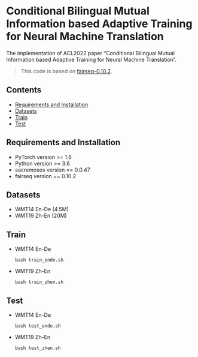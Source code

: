 # Conditional Bilingual Mutual Information based Adaptive Training for Neural Machine Translation

The implementation of ACL2022 paper “Conditional Bilingual Mutual Information based Adaptive Training for Neural Machine Translation”. 

> This code is based on [fairseq-0.10.2](https://github.com/pytorch/fairseq).

## Contents

- [Requirements and Installation](#Requirements-and-Installation)
- [Datasets](#Datasets)
- [Train](#Train)
- [Test](#Test)

## Requirements and Installation

- PyTorch version >= 1.6
- Python version >= 3.6
- sacremoses version == 0.0.47
- fairseq version == 0.10.2

## Datasets

- WMT14 En-De (4.5M)
- WMT19 Zh-En (20M)

## Train

- WMT14 En-De

  ```shell
  bash train_ende.sh
  ```

- WMT19 Zh-En

  ```shell
  bash train_zhen.sh
  ```

## Test

- WMT14 En-De

  ```shell
  bash test_ende.sh
  ```

- WMT19 Zh-En

  ```shell
  bash test_zhen.sh
  ```

  



